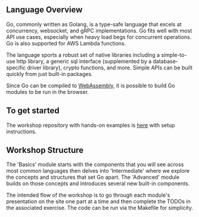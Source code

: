 ## Language Overview
Go, commonly written as Golang, is a type-safe language that excels at concurrency, websocket, and gRPC implementations. Go fits well with most API use cases, especially when heavy load begs for concurrent operations. Go is also supported for AWS Lambda functions.

The language sports a robust set of native libraries including a simple-to-use http library, a generic sql interface (supplemented by a database-specific driver library), crypto functions, and more. Simple APIs can be built quickly from just built-in packages.

Since Go can be compiled to [WebAssembly](https://developer.mozilla.org/en-US/docs/WebAssembly), it is possible to build Go modules to be run in the browser.

## To get started
The workshop repository with hands-on examples is [here](https://github.com/Bayer-Group/go-workshop) with setup instructions.

## Workshop Structure
The 'Basics' module starts with the components that you will see across most common languages then delves into 'Intermediate' where we explore the concepts and structures that set Go apart. The 'Advanced' module builds on those concepts and introduces several new built-in components.

The intended flow of the workshop is to go through each module's presentation on the site one part at a time and then complete the TODOs in the associated exercise. The code can be run via the Makefile for simplicity.
